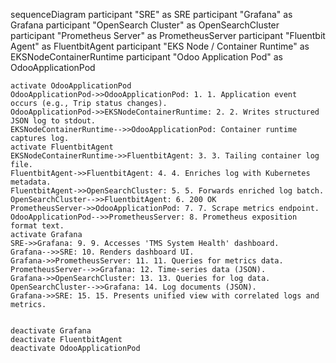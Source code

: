sequenceDiagram
    participant "SRE" as SRE
    participant "Grafana" as Grafana
    participant "OpenSearch Cluster" as OpenSearchCluster
    participant "Prometheus Server" as PrometheusServer
    participant "Fluentbit Agent" as FluentbitAgent
    participant "EKS Node / Container Runtime" as EKSNodeContainerRuntime
    participant "Odoo Application Pod" as OdooApplicationPod

    activate OdooApplicationPod
    OdooApplicationPod->>OdooApplicationPod: 1. 1. Application event occurs (e.g., Trip status changes).
    OdooApplicationPod->>EKSNodeContainerRuntime: 2. 2. Writes structured JSON log to stdout.
    EKSNodeContainerRuntime-->>OdooApplicationPod: Container runtime captures log.
    activate FluentbitAgent
    EKSNodeContainerRuntime->>FluentbitAgent: 3. 3. Tailing container log file.
    FluentbitAgent->>FluentbitAgent: 4. 4. Enriches log with Kubernetes metadata.
    FluentbitAgent->>OpenSearchCluster: 5. 5. Forwards enriched log batch.
    OpenSearchCluster-->>FluentbitAgent: 6. 200 OK
    PrometheusServer->>OdooApplicationPod: 7. 7. Scrape metrics endpoint.
    OdooApplicationPod-->>PrometheusServer: 8. Prometheus exposition format text.
    activate Grafana
    SRE->>Grafana: 9. 9. Accesses 'TMS System Health' dashboard.
    Grafana-->>SRE: 10. Renders dashboard UI.
    Grafana->>PrometheusServer: 11. 11. Queries for metrics data.
    PrometheusServer-->>Grafana: 12. Time-series data (JSON).
    Grafana->>OpenSearchCluster: 13. 13. Queries for log data.
    OpenSearchCluster-->>Grafana: 14. Log documents (JSON).
    Grafana->>SRE: 15. 15. Presents unified view with correlated logs and metrics.


    deactivate Grafana
    deactivate FluentbitAgent
    deactivate OdooApplicationPod
